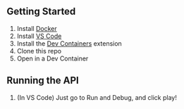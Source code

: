 ## Getting Started
1. Install [Docker](https://www.docker.com/get-started/)
2. Install [VS Code](https://code.visualstudio.com/download)
3. Install the [Dev Containers](https://marketplace.visualstudio.com/items?itemName=ms-vscode-remote.vscode-remote-extensionpack) extension
4. Clone this repo
5. Open in a Dev Container
## Running the API
1. (In VS Code) Just go to Run and Debug, and click play!